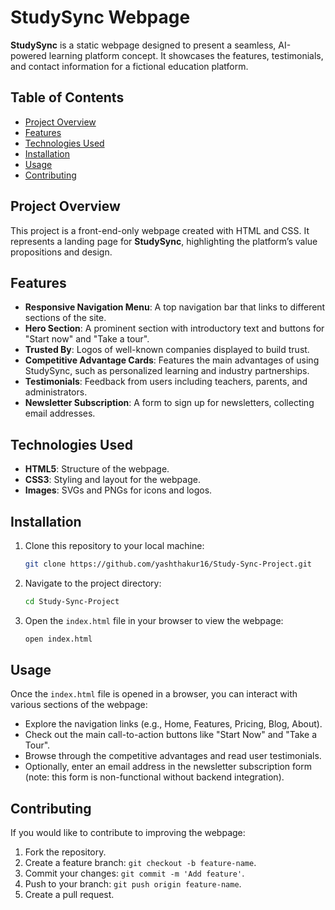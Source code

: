 
# StudySync Webpage

**StudySync** is a static webpage designed to present a seamless, AI-powered learning platform concept. It showcases the features, testimonials, and contact information for a fictional education platform.

## Table of Contents

- [Project Overview](#project-overview)
- [Features](#features)
- [Technologies Used](#technologies-used)
- [Installation](#installation)
- [Usage](#usage)
- [Contributing](#contributing)

## Project Overview

This project is a front-end-only webpage created with HTML and CSS. It represents a landing page for **StudySync**, highlighting the platform’s value propositions and design.

## Features

- **Responsive Navigation Menu**: A top navigation bar that links to different sections of the site.
- **Hero Section**: A prominent section with introductory text and buttons for "Start now" and "Take a tour".
- **Trusted By**: Logos of well-known companies displayed to build trust.
- **Competitive Advantage Cards**: Features the main advantages of using StudySync, such as personalized learning and industry partnerships.
- **Testimonials**: Feedback from users including teachers, parents, and administrators.
- **Newsletter Subscription**: A form to sign up for newsletters, collecting email addresses.

## Technologies Used

- **HTML5**: Structure of the webpage.
- **CSS3**: Styling and layout for the webpage.
- **Images**: SVGs and PNGs for icons and logos.

## Installation

1. Clone this repository to your local machine:

   ```bash
   git clone https://github.com/yashthakur16/Study-Sync-Project.git
   ```

2. Navigate to the project directory:

   ```bash
   cd Study-Sync-Project
   ```

3. Open the `index.html` file in your browser to view the webpage:

   ```bash
   open index.html
   ```

## Usage

Once the `index.html` file is opened in a browser, you can interact with various sections of the webpage:

- Explore the navigation links (e.g., Home, Features, Pricing, Blog, About).
- Check out the main call-to-action buttons like "Start Now" and "Take a Tour".
- Browse through the competitive advantages and read user testimonials.
- Optionally, enter an email address in the newsletter subscription form (note: this form is non-functional without backend integration).

## Contributing

If you would like to contribute to improving the webpage:

1. Fork the repository.
2. Create a feature branch: `git checkout -b feature-name`.
3. Commit your changes: `git commit -m 'Add feature'`.
4. Push to your branch: `git push origin feature-name`.
5. Create a pull request.


